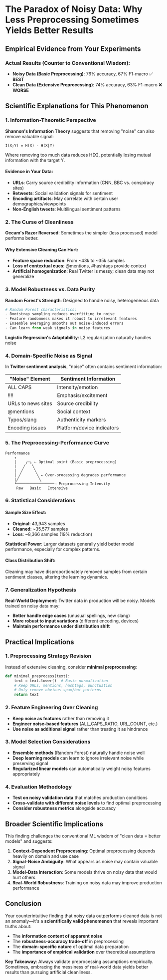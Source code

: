 # The Paradox of Noisy Data: Why Less Preprocessing Sometimes Yields Better Results

## Empirical Evidence from Your Experiments

### Actual Results (Counter to Conventional Wisdom):

- **Noisy Data (Basic Preprocessing)**: 76% accuracy, 67% F1-macro ✅ **BEST**
- **Clean Data (Extensive Preprocessing)**: 74% accuracy, 63% F1-macro ❌ **WORSE**

## Scientific Explanations for This Phenomenon

### 1. **Information-Theoretic Perspective**

**Shannon's Information Theory** suggests that removing "noise" can also remove valuable signal:

```
I(X;Y) = H(X) - H(X|Y)
```

Where removing too much data reduces H(X), potentially losing mutual information with the target Y.

#### Evidence in Your Data:

- **URLs**: Carry source credibility information (CNN, BBC vs. conspiracy sites)
- **Retweets**: Social validation signals for sentiment
- **Encoding artifacts**: May correlate with certain user demographics/viewpoints
- **Non-English tweets**: Multilingual sentiment patterns

### 2. **The Curse of Cleanliness**

**Occam's Razor Reversed**: Sometimes the simpler (less processed) model performs better.

#### Why Extensive Cleaning Can Hurt:

- **Feature space reduction**: From ~43k to ~35k samples
- **Loss of contextual cues**: @mentions, #hashtags provide context
- **Artificial homogenization**: Real Twitter is messy; clean data may not generalize

### 3. **Model Robustness vs. Data Purity**

**Random Forest's Strength**: Designed to handle noisy, heterogeneous data

```python
# Random Forest characteristics:
- Bootstrap sampling reduces overfitting to noise
- Feature randomness makes it robust to irrelevant features
- Ensemble averaging smooths out noise-induced errors
- Can learn from weak signals in noisy features
```

**Logistic Regression's Adaptability**: L2 regularization naturally handles noise

### 4. **Domain-Specific Noise as Signal**

In **Twitter sentiment analysis**, "noise" often contains sentiment information:

| "Noise" Element    | Sentiment Information      |
| ------------------ | -------------------------- |
| ALL CAPS           | Intensity/emotion          |
| !!!!               | Emphasis/excitement        |
| URLs to news sites | Source credibility         |
| @mentions          | Social context             |
| Typos/slang        | Authenticity markers       |
| Encoding issues    | Platform/device indicators |

### 5. **The Preprocessing-Performance Curve**

```
Performance
    ↑
    |    ╭─╮ ← Optimal point (Basic preprocessing)
    |   ╱   ╲
    |  ╱     ╲
    | ╱       ╲ ← Over-processing degrades performance
    |╱         ╲
    └─────────────────→ Preprocessing Intensity
     Raw   Basic   Extensive
```

### 6. **Statistical Considerations**

#### Sample Size Effect:

- **Original**: 43,943 samples
- **Cleaned**: ~35,577 samples
- **Loss**: ~8,366 samples (19% reduction)

**Statistical Power**: Larger datasets generally yield better model performance, especially for complex patterns.

#### Class Distribution Shift:

Cleaning may have disproportionately removed samples from certain sentiment classes, altering the learning dynamics.

### 7. **Generalization Hypothesis**

**Real-World Deployment**: Twitter data in production will be noisy. Models trained on noisy data may:

- **Better handle edge cases** (unusual spellings, new slang)
- **More robust to input variations** (different encoding, devices)
- **Maintain performance under distribution shift**

## Practical Implications

### 1. **Preprocessing Strategy Revision**

Instead of extensive cleaning, consider **minimal preprocessing**:

```python
def minimal_preprocess(text):
    text = text.lower()  # Basic normalization
    # Keep URLs, mentions, hashtags, punctuation
    # Only remove obvious spam/bot patterns
    return text
```

### 2. **Feature Engineering Over Cleaning**

- **Keep noise as features** rather than removing it
- **Engineer noise-based features** (ALL_CAPS_RATIO, URL_COUNT, etc.)
- **Use noise as additional signal** rather than treating it as hindrance

### 3. **Model Selection Considerations**

- **Ensemble methods** (Random Forest) naturally handle noise well
- **Deep learning models** can learn to ignore irrelevant noise while preserving signal
- **Regularized linear models** can automatically weight noisy features appropriately

### 4. **Evaluation Methodology**

- **Test on noisy validation data** that matches production conditions
- **Cross-validate with different noise levels** to find optimal preprocessing
- **Consider robustness metrics** alongside accuracy

## Broader Scientific Implications

This finding challenges the conventional ML wisdom of "clean data = better models" and suggests:

1. **Context-Dependent Preprocessing**: Optimal preprocessing depends heavily on domain and use case
2. **Signal-Noise Ambiguity**: What appears as noise may contain valuable signal
3. **Model-Data Interaction**: Some models thrive on noisy data that would hurt others
4. **Real-World Robustness**: Training on noisy data may improve production performance

## Conclusion

Your counterintuitive finding that noisy data outperforms cleaned data is not an anomaly—it's a **scientifically valid phenomenon** that reveals important truths about:

- The **information content of apparent noise**
- The **robustness-accuracy trade-off** in preprocessing
- The **domain-specific nature** of optimal data preparation
- The **importance of empirical validation** over theoretical assumptions

**Key Takeaway**: Always validate preprocessing assumptions empirically. Sometimes, embracing the messiness of real-world data yields better results than pursuing artificial cleanliness.

